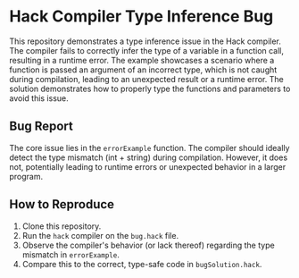 # Hack Compiler Type Inference Bug

This repository demonstrates a type inference issue in the Hack compiler. The compiler fails to correctly infer the type of a variable in a function call, resulting in a runtime error.  The example showcases a scenario where a function is passed an argument of an incorrect type, which is not caught during compilation, leading to an unexpected result or a runtime error. The solution demonstrates how to properly type the functions and parameters to avoid this issue.

## Bug Report
The core issue lies in the `errorExample` function.  The compiler should ideally detect the type mismatch (int + string) during compilation.  However, it does not, potentially leading to runtime errors or unexpected behavior in a larger program.

## How to Reproduce
1. Clone this repository.
2. Run the `hack` compiler on the `bug.hack` file.
3. Observe the compiler's behavior (or lack thereof) regarding the type mismatch in `errorExample`.
4. Compare this to the correct, type-safe code in `bugSolution.hack`.